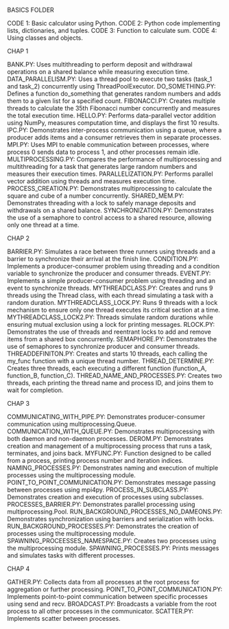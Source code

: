 

BASICS FOLDER

CODE 1: Basic calculator using Python.
CODE 2: Python code implementing lists, dictionaries, and tuples.
CODE 3: Function to calculate sum.
CODE 4: Using classes and objects.

CHAP 1

BANK.PY: 
Uses multithreading to perform deposit and withdrawal operations on a shared balance while measuring execution time.
DATA_PARALLELISM.PY:
 Uses a thread pool to execute two tasks (task_1 and task_2) concurrently using ThreadPoolExecutor.
DO_SOMETHING.PY:
 Defines a function do_something that generates random numbers and adds them to a given list for a specified count.
FIBONACCI.PY:
 Creates multiple threads to calculate the 35th Fibonacci number concurrently and measures the total execution time.
HELLO.PY:
 Performs data-parallel vector addition using NumPy, measures computation time, and displays the first 10 results.
IPC.PY:
 Demonstrates inter-process communication using a queue, where a producer adds items and a consumer retrieves them in separate processes.
MPI.PY:
 Uses MPI to enable communication between processes, where process 0 sends data to process 1, and other processes remain idle.
MULTIPROCESSING.PY: 
Compares the performance of multiprocessing and multithreading for a task that generates large random numbers and measures their execution times.
PARALLELIZATION.PY:
 Performs parallel vector addition using threads and measures execution time.
PROCESS_CREATION.PY:
 Demonstrates multiprocessing to calculate the square and cube of a number concurrently.
SHARED_MEM.PY:
 Demonstrates threading with a lock to safely manage deposits and withdrawals on a shared balance.
SYNCHRONIZATION.PY:
 Demonstrates the use of a semaphore to control access to a shared resource, allowing only one thread at a time.

CHAP 2

BARRIER.PY:
 Simulates a race between three runners using threads and a barrier to synchronize their arrival at the finish line.
CONDITION.PY:
 Implements a producer-consumer problem using threading and a condition variable to synchronize the producer and consumer threads.
EVENT.PY:
 Implements a simple producer-consumer problem using threading and an event to synchronize threads.
MYTHREADCLASS.PY:
 Creates and runs 9 threads using the Thread class, with each thread simulating a task with a random duration.
MYTHREADCLASS_LOCK.PY: 
Runs 9 threads with a lock mechanism to ensure only one thread executes its critical section at a time.
MYTHREADCLASS_LOCK2.PY:
 Threads simulate random durations while ensuring mutual exclusion using a lock for printing messages.
RLOCK.PY:
 Demonstrates the use of threads and reentrant locks to add and remove items from a shared box concurrently.
SEMAPHORE.PY:
 Demonstrates the use of semaphores to synchronize producer and consumer threads.
THREADDEFINITON.PY: 
Creates and starts 10 threads, each calling the my_func function with a unique thread number.
THREAD_DETERMINE.PY: 
Creates three threads, each executing a different function (function_A, function_B, function_C).
THREAD_NAME_AND_PROCESSES.PY:
 Creates two threads, each printing the thread name and process ID, and joins them to wait for completion.

CHAP 3

COMMUNICATING_WITH_PIPE.PY:
 Demonstrates producer-consumer communication using multiprocessing.Queue.
COMMUNICATION_WITH_QUEUE.PY:
 Demonstrates multiprocessing with both daemon and non-daemon processes.
DEROM.PY:
 Demonstrates creation and management of a multiprocessing process that runs a task, terminates, and joins back.
MYFUNC.PY: 
Function designed to be called from a process, printing process number and iteration indices.
NAMING_PROCESSES.PY:
 Demonstrates naming and execution of multiple processes using the multiprocessing module.
POINT_TO_POINT_COMMUNICATION.PY:
 Demonstrates message passing between processes using mpi4py.
PROCESS_IN_SUBCLASS.PY:
 Demonstrates creation and execution of processes using subclasses.
PROCESSES_BARRIER.PY:
 Demonstrates parallel processing using multiprocessing.Pool.
RUN_BACKGROUND_PROCESSES_NO_DAMEONS.PY:
 Demonstrates synchronization using barriers and serialization with locks.
RUN_BACKGROUND_PROCESSES.PY:
 Demonstrates the creation of processes using the multiprocessing module.
SPAWNING_PROCEESSES_NAMESPACE.PY:
 Creates two processes using the multiprocessing module.
SPAWNING_PROCESSES.PY: 
Prints messages and simulates tasks with different processes.

CHAP 4

GATHER.PY: 
Collects data from all processes at the root process for aggregation or further processing.
POINT_TO_POINT_COMMUNICATION.PY:
 Implements point-to-point communication between specific processes using send and recv.
BROADCAST.PY:
 Broadcasts a variable from the root process to all other processes in the communicator.
SCATTER.PY: 
Implements scatter between processes.
